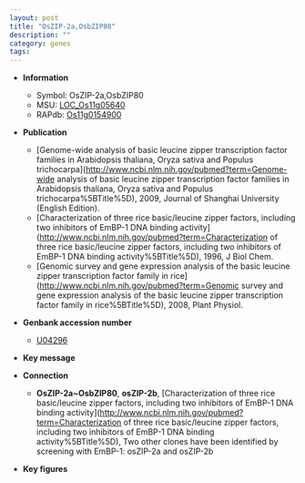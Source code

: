 ```yaml
---
layout: post
title: "OsZIP-2a,OsbZIP80"
description: ""
category: genes
tags: 
---
```


* **Information**  
    + Symbol: OsZIP-2a,OsbZIP80  
    + MSU: [LOC_Os11g05640](http://rice.plantbiology.msu.edu/cgi-bin/ORF_infopage.cgi?orf=LOC_Os11g05640)  
    + RAPdb: [Os11g0154900](http://rapdb.dna.affrc.go.jp/viewer/gbrowse_details/irgsp1?name=Os11g0154900)  

* **Publication**  
    + [Genome-wide analysis of basic leucine zipper transcription factor families in Arabidopsis thaliana, Oryza sativa and Populus trichocarpa](http://www.ncbi.nlm.nih.gov/pubmed?term=Genome-wide analysis of basic leucine zipper transcription factor families in Arabidopsis thaliana, Oryza sativa and Populus trichocarpa%5BTitle%5D), 2009, Journal of Shanghai University (English Edition).
    + [Characterization of three rice basic/leucine zipper factors, including two inhibitors of EmBP-1 DNA binding activity](http://www.ncbi.nlm.nih.gov/pubmed?term=Characterization of three rice basic/leucine zipper factors, including two inhibitors of EmBP-1 DNA binding activity%5BTitle%5D), 1996, J Biol Chem.
    + [Genomic survey and gene expression analysis of the basic leucine zipper transcription factor family in rice](http://www.ncbi.nlm.nih.gov/pubmed?term=Genomic survey and gene expression analysis of the basic leucine zipper transcription factor family in rice%5BTitle%5D), 2008, Plant Physiol.

* **Genbank accession number**  
    + [U04296](http://www.ncbi.nlm.nih.gov/nuccore/U04296)

* **Key message**  

* **Connection**  
    + __OsZIP-2a~OsbZIP80__, __osZIP-2b__, [Characterization of three rice basic/leucine zipper factors, including two inhibitors of EmBP-1 DNA binding activity](http://www.ncbi.nlm.nih.gov/pubmed?term=Characterization of three rice basic/leucine zipper factors, including two inhibitors of EmBP-1 DNA binding activity%5BTitle%5D), Two other clones have been identified by screening with EmBP-1: osZIP-2a and osZIP-2b

* **Key figures**  


